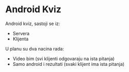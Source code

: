 # Android Kviz

Android kviz, sastoji se iz:
- Servera
- Klijenta

U planu su dva nacina rada:
- Video bim (svi klijenti odgovaraju na ista pitanja)
- Samo android i rezultati (svaki klijent ima ista pitanja)
